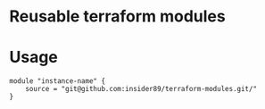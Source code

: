 # Reusable terraform modules

# Usage
```
module "instance-name" {
    source = "git@github.com:insider89/terraform-modules.git/"
}